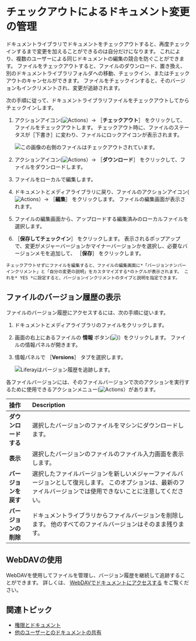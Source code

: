 # チェックアウトによるドキュメント変更の管理

ドキュメントライブラリでドキュメントをチェックアウトすると、再度チェックインするまで変更を加えることができるのは自分だけになります。 これにより、複数のユーザーによる同じドキュメントの編集の競合を防ぐことができます。 ファイルをチェックアウトすると、ファイルのダウンロード、置き換え、別のドキュメントライブラリフォルダへの移動、チェックイン、またはチェックアウトのキャンセルができます。 ファイルをチェックインすると、そのバージョンもインクリメントされ、変更が追跡されます。

次の手順に従って、ドキュメントライブラリファイルをチェックアウトしてからチェックインします。

1. アクションアイコン(![Actions](../../../../images/icon-actions.png)）&rarr; ［**チェックアウト**］ をクリックして、ファイルをチェックアウトします。 チェックアウト時に、ファイルのステータスが［下書き］に変わり、ファイルにロックアイコンが表示されます。

    ![この画像の右側のファイルはチェックアウトされています。](./managing-document-changes-with-checkout/images/01.png)

1. アクションアイコン(![Actions](../../../../images/icon-actions.png)）&rarr; ［**ダウンロード**］ をクリックして、ファイルをダウンロードします。
1. ファイルをローカルで編集します。
1. ドキュメントとメディアライブラリに戻り、ファイルのアクションアイコン(![Actions](../../../../images/icon-actions.png)）&rarr; ［**編集**］ をクリックします。 ファイルの編集画面が表示されます。
1. ファイルの編集画面から、アップロードする編集済みのローカルファイルを選択します。
1. ［**保存してチェックイン**］ をクリックします。 表示されるポップアップで、変更がメジャーバージョンかマイナーバージョンかを選択し、必要なバージョンメモを追加して、 ［**保存**］ をクリックします。

```{tip}
チェックアウトせずにファイルを編集すると、ファイルの編集画面に*「バージョンナンバーインクリメント」と「自分の変更の説明」をカスタマイズする*のトグルが表示されます。 これを* YES *に設定すると、バージョンインクリメントのタイプと説明を指定できます。
```

## ファイルのバージョン履歴の表示

ファイルのバージョン履歴にアクセスするには、次の手順に従います。

1. ドキュメントとメディアライブラリのファイルをクリックします。
1. 画面の右上にあるファイルの **情報** ボタン(![**i**](../../../../images/icon-information.png)）をクリックします。 ファイルの情報パネルが開きます。
1. 情報パネルで ［**Versions**］ タブを選択します。

    ![Liferayはバージョン履歴を追跡します。](./managing-document-changes-with-checkout/images/02.png)

各ファイルバージョンには、そのファイルバージョンで次のアクションを実行するために使用できるアクションメニュー(![Actions](../../../../images/icon-actions.png)）があります。

| 操作           | Description                                                                       |
|:------------ |:--------------------------------------------------------------------------------- |
| **ダウンロードする** | 選択したバージョンのファイルをマシンにダウンロードします。                                                     |
| **表示** | 選択したバージョンのファイルのファイル入力画面を表示します。                                                    |
| **バージョンを戻す** | 選択したファイルバージョンを新しいメジャーファイルバージョンとして復元します。 このオプションは、最新のファイルバージョンでは使用できないことに注意してください。 |
| **バージョンの削除** | ドキュメントライブラリからファイルバージョンを削除します。 他のすべてのファイルバージョンはそのまま残ります。                           |

## WebDAVの使用

WebDAVを使用してファイルを管理し、バージョン履歴を継続して追跡することができます。 詳しくは、 [WebDAVでドキュメントにアクセスする](../accessing-documents-with-webdav.md) をご覧ください。

## 関連トピック

* [権限とドキュメント](./permissions-and-documents.md)
* [他のユーザーとのドキュメントの共有](./sharing-documents-with-other-users.md)
